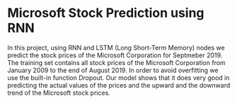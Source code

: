 # Microsoft Stock Prediction using RNN

In this project, using RNN and LSTM (Long Short-Term Memory) nodes we predict the stock prices of the
Microsoft Corporation for Septmeber 2019. The training set contains all stock prices of the Microsoft Corporation
from January 2009 to the end of August 2019. In order to avoid overfitting we use the built-in function
Dropout. Our model shows that it does very good in predicting the actual values of the prices and the upward and the downward trend of the Microsoft stock prices.

